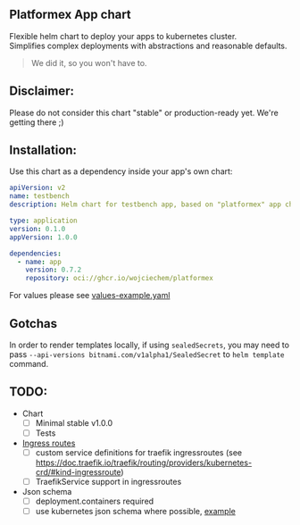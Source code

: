 Platformex App chart
---
Flexible helm chart to deploy your apps to kubernetes cluster.  
Simplifies complex deployments with abstractions and reasonable defaults.

>We did it, so you won't have to.

## Disclaimer:
Please do not consider this chart "stable" or production-ready yet. We're getting there ;)

## Installation:
Use this chart as a dependency inside your app's own chart:

```yaml
apiVersion: v2
name: testbench
description: Helm chart for testbench app, based on "platformex" app chart

type: application
version: 0.1.0
appVersion: 1.0.0

dependencies:
  - name: app
    version: 0.7.2
    repository: oci://ghcr.io/wojciechem/platformex
```

For values please see [values-example.yaml](charts/app/values-example.yaml)

## Gotchas

In order to render templates locally, if using `sealedSecrets`, you may need to pass
`--api-versions bitnami.com/v1alpha1/SealedSecret` to `helm template` command.

## TODO:
- Chart
  - [ ] Minimal stable v1.0.0
  - [ ] Tests
- [Ingress routes](charts/app/templates/_ingressroute.tpl)
  - [ ] custom service definitions for traefik ingressroutes (see https://doc.traefik.io/traefik/routing/providers/kubernetes-crd/#kind-ingressroute)
  - [ ] TraefikService support in ingressroutes
- Json schema
  - [ ] deployment.containers required
  - [ ] use kubernetes json schema where possible, [example](https://raw.githubusercontent.com/yannh/kubernetes-json-schema/refs/heads/master/v1.31.3/probe.json)
